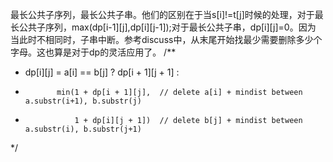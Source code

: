 最长公共子序列，最长公共子串。他们的区别在于当s[i]!=t[j]时候的处理，对于最长公共子序列，max(dp[i-1][j],dp[i][j-1]);对于最长公共子串，dp[i][j]=0。因为
当此时不相同时，子串中断。参考discuss中，从末尾开始找最少需要删除多少个字母。这也算是对于dp的灵活应用了。
/**
 * dp[i][j] = a[i] == b[j] ? dp[i + 1][j + 1] :
 *            min(1 + dp[i + 1][j],  // delete a[i] + mindist between a.substr(i+1), b.substr(j)
 *                1 + dp[i][j + 1])  // delete b[j] + mindist between a.substr(i), b.substr(j+1)
 */
